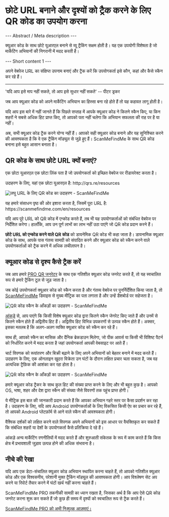 <h1>छोटे URL बनाने और दृश्यों को ट्रैक करने के लिए QR कोड का उपयोग करना</h1>

--- Abstract / Meta description ---

क्यूआर कोड के साथ छोटे यूआरएल बनाने से व्यू ट्रैकिंग सक्षम होती है। यह एक उपयोगी विशेषता है जो मार्केटिंग अभियानों की निगरानी में मदद करती है।

--- Short content 1 ---

अपने वेबपेज URL का संक्षिप्त उपनाम बनाएं और ट्रैक करें कि उपयोगकर्ता इसे कौन, कहां और कैसे स्कैन कर रहे हैं।

----------

<p><span class="font-italic">'यदि आप इसे माप नहीं सकते, तो आप इसे सुधार नहीं सकते'</span> -- पीटर ड्रकर</p>

<p>जब आप क्यूआर कोड को अपने मार्केटिंग अभियान का हिस्सा बना रहे होते हैं तो यह कहावत लागू होती है।</p>

<p>यदि आप इस बारे में नहीं जानते हैं कि पिछले सप्ताह में आपके क्यूआर कोड ने कितने स्कैन किए, या किन शहरों ने सबसे अधिक हिट प्राप्त किए, तो आपको पता नहीं चलेगा कि अभियान सफलता की राह पर है या नहीं।</p>

<p>अब, सभी क्यूआर कोड ट्रैक करने योग्य नहीं हैं। आपको सही क्यूआर कोड बनाने और यह सुनिश्चित करने की आवश्यकता है कि वे एक ट्रैकिंग मॉड्यूल से जुड़े हुए हैं। ScanMeFindMe के साथ QR कोड बनाना इसे बहुत आसान बनाता है। </p>

<h2>QR कोड के साथ छोटे URL क्यों बनाएं?</h2>

<p>एक छोटा यूआरएल एक छोटा लिंक पता है जो उपयोगकर्ता को इच्छित वेबपेज पर रीडायरेक्ट करता है। </p>

<p>उदाहरण के लिए, यहां एक छोटा यूआरएल है: <span class="font-italic">http://qrs.re/resources</span></p>

<p वर्ग = "छवि धारक">
    <img src="https://media.scanmefindme.com/blog/about_dynamic_url/files/img 1 - qr.png"
        alt="लघु URL के लिए QR कोड का उदाहरण - ScanMeFindMe">
</p>

<p>यह हमारे संसाधन पृष्ठ की ओर इशारा करता है, जिसमें पूरा URL है: <span class="font-italic">https://scanmefindme.com/en/resources</span></p>

<p>यदि आप पूरे URL को QR कोड में एन्कोड करते हैं, तब भी यह उपयोगकर्ताओं को संबंधित वेबपेज पर निर्देशित करेगा। हालाँकि, आप उन पूर्ण लाभों का लाभ नहीं उठा पाएंगे जो QR कोड प्रदान करने हैं। </p>

<p><strong>छोटे URL को एन्कोड करने वाले QR कोड</strong> को डायनेमिक QR कोड भी कहा जाता है। डायनामिक क्यूआर कोड के साथ, आपके पास गंतव्य सामग्री को संपादित करने और क्यूआर कोड को स्कैन करने वाले उपयोगकर्ताओं को ट्रैक करने में अधिक लचीलापन है।</p>

<h2>क्यूआर कोड से दृश्य कैसे ट्रैक करें</h2>

<p>जब आप हमारे <a href="#pro">PRO QR जनरेटर</a> के साथ एक गतिशील क्यूआर कोड जनरेट करते हैं, तो यह स्वचालित रूप से हमारे ट्रैकिंग टूल से जुड़ जाता है।</p>

<p>जब कोई उपयोगकर्ता क्यूआर कोड को स्कैन करता है और गंतव्य वेबपेज पर पुनर्निर्देशित किया जाता है, तो <a href="#static:url">ScanMeFindMe</a> डिवाइस से मुख्य मीट्रिक का पता लगाता है और उन्हें डैशबोर्ड पर सहेजता है।</p >

<p वर्ग = "छवि धारक">
    <img src="https://media.scanmefindme.com/blog/about_dynamic_url/files/img 2 - कुल स्कैन.png"
        alt="QR कोड स्कैन के आँकड़ों का उदाहरण - ScanMeFindMe">
</p>

<p><a href="#article:about_statistics" title="डायनेमिक क्यूआर कोड के लिए स्कैन आंकड़े">आंकड़े</a> से, आप पाएंगे कि किसी विशेष क्यूआर कोड द्वारा कितने स्कैन जेनरेट किए जाते हैं और उनमें से कितने स्कैन होते हैं अद्वितीय हिट हैं। अद्वितीय हिट विभिन्न उपकरणों से उत्पन्न स्कैन होते हैं। अक्सर, इसका मतलब है कि अलग-अलग व्यक्ति क्यूआर कोड को स्कैन कर रहे हैं। </p>

<p>साथ ही, आपको स्कैन का मासिक और दैनिक ब्रेकडाउन मिलेगा, जो पीक आवर्स या किसी भी विशिष्ट पैटर्न को निर्धारित करने में मदद करता है जहां उपयोगकर्ता आपकी वेबसाइट पर आते हैं। </p>

<p>चार्ट विपणक को रूपांतरण और बिक्री बढ़ाने के लिए अपने अभियानों को बेहतर बनाने में मदद करते हैं। उदाहरण के लिए, एक ऑनलाइन खुदरा विक्रेता उन घंटों के दौरान लक्षित प्रचार चला सकता है, जब वह अत्यधिक ट्रैफ़िक की आशंका कर रहा होता है।</p>

<p वर्ग = "छवि धारक">
    <img src="https://media.scanmefindme.com/blog/about_dynamic_url/files/img 3 - स्कैन by.png"
        alt="QR कोड स्कैन के आँकड़ों का उदाहरण - ScanMeFindMe">
</p>

<p>हमारे क्यूआर कोड ट्रैकर के साथ कुल हिट की संख्या प्राप्त करने के लिए और भी बहुत कुछ है। आपको OS, भाषा, शहर और देश द्वारा स्कैन की संख्या जैसे विवरणों तक पहुंच प्राप्त होगी। </p>

<p>ये मीट्रिक इस बात की जानकारी प्रदान करते हैं कि आपका अभियान गहरे स्तर पर कैसा प्रदर्शन कर रहा है। उदाहरण के लिए, यदि आप Android उपयोगकर्ताओं के लिए विकसित किसी ऐप का प्रचार कर रहे हैं, तो आपको Android प्लेटफ़ॉर्म से आने वाले स्कैन की आवश्यकता होगी। </p>

<p>वैश्विक दर्शकों को लक्षित करने वाले विपणक अपने अभियानों को इस आधार पर वैयक्तिकृत कर सकते हैं कि संबंधित शहरों या देशों के उपयोगकर्ता कैसे प्रतिक्रिया दे रहे हैं। </p>

<p>आंकड़े अन्य मार्केटिंग रणनीतियों में मदद करते हैं और शुरुआती संकेतक के रूप में काम करते हैं कि किस क्षेत्र में प्रभावशाली जुड़ाव उत्पन्न होने की अधिक संभावना है। </p>

<h2>नीचे की रेखा</h2>

<p>यदि आप एक डेटा-संचालित क्यूआर कोड अभियान स्थापित करना चाहते हैं, तो आपको गतिशील क्यूआर कोड और एक विश्वसनीय, परेशानी मुक्त ट्रैकिंग मॉड्यूल की आवश्यकता होगी। आप विश्लेषण सेट अप करने या रिपोर्ट तैयार करने में घंटों खर्च नहीं करना चाहते हैं।</p>

<p>ScanMeFindMe PRO तकनीकी सामग्री का ध्यान रखता है, जिसका अर्थ है कि आप ऐसे QR कोड जनरेट करना शुरू कर सकते हैं जो कुछ ही समय में दृश्यों को स्वचालित रूप से ट्रैक करते हैं।</p>

<p><a href="#pro">ScanMeFindMe PRO को अभी निःशुल्क आज़माएं।</a></p>
